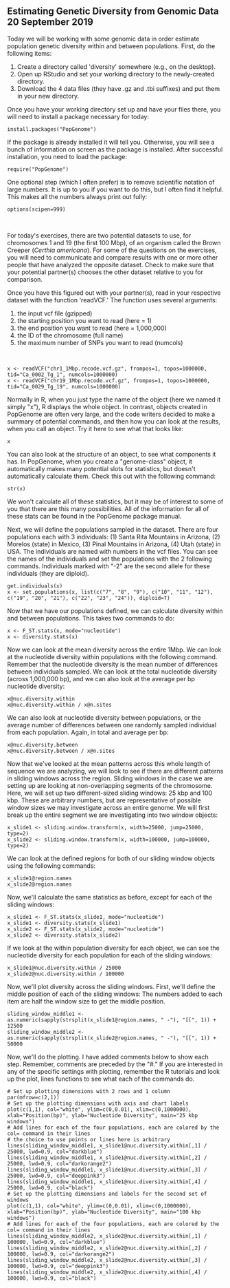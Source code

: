 ## Estimating Genetic Diversity from Genomic Data 20 September 2019

Today we will be working with some genomic data in order estimate population genetic diversity within and between populations.
First, do the following items:
1. Create a directory called 'diversity' somewhere (e.g., on the desktop).
2. Open up RStudio and set your working directory to the newly-created directory.
3. Download the 4 data files (they have .gz and .tbi suffixes) and put them in your new directory. 

Once you have your working directory set up and have your files there, you will need to install a package necessary for today:

    install.packages("PopGenome")

If the package is already installed it will tell you. Otherwise, you will see a bunch of information on screen as the package
is installed. After successful installation, you need to load the package:
    
    require("PopGenome")

One optional step (which I often prefer) is to remove scientific notation of large numbers. It is up to you if you want to do 
this, but I often find it helpful. This makes all the numbers always print out fully:

    options(scipen=999)

&nbsp;

For today's exercises, there are two potential datasets to use, for chromosomes 1 and 19 (the first 100 Mbp), of an organism
called the Brown Creeper (_Certhia americana_). For some of the questions on the exercises, you will need to communicate and 
compare results with one or more other people that have analyzed the opposite dataset. Check to make sure that your potential
partner(s) chooses the other dataset relative to you for comparison.

Once you have this figured out with your partner(s), read in your respective dataset with the function 'readVCF.' The function
uses several arguments:
1. the input vcf file (gzipped)
2. the starting position you want to read (here = 1)
3. the end position you want to read (here = 1,000,000)
4. the ID of the chromosome (full name)
5. the maximum number of SNPs you want to read (numcols)

&nbsp;

    x <- readVCF("chr1_1Mbp.recode.vcf.gz", frompos=1, topos=1000000, tid="Ca_0002_Tg_1", numcols=1000000)
    x <- readVCF("chr19_1Mbp.recode.vcf.gz", frompos=1, topos=1000000, tid="Ca_0029_Tg_19", numcols=1000000)

Normally in R, when you just type the name of the object (here we named it simply "x"), R displays the whole object. In 
contrast, objects created in PopGenome are often very large, and the code writers decided to make a summary of potential
commands, and then how you can look at the results, when you call an object. Try it here to see what that looks like:

    x

You can also look at the structure of an object, to see what components it has. In PopGenome, when you create a "genome-class"
object, it automatically makes many potential slots for statistics, but doesn't automatically calculate them. Check this out
with the following command:

    str(x)

We won't calculate all of these statistics, but it may be of interest to some of you that there are this many possibilities. 
All of the information for all of these stats can be found in the PopGenome package manual.

Next, we will define the populations sampled in the dataset. There are four populations each with 3 individuals: (1) Santa 
Rita Mountains in Arizona, (2) Morelos (state) in Mexico, (3) Pinal Mountains in Arizona, (4) Utah (state) in USA. The 
individuals are named with numbers in the vcf files. You can see the names of the individuals and set the populations with
the 2 following commands. Individuals marked with "-2" are the second allele for these individuals (they are diploid).

    get.individuals(x)
    x <- set.populations(x, list(c("7", "8", "9"), c("10", "11", "12"), c("19", "20", "21"), c("22", "23", "24")), diploid=T)

Now that we have our populations defined, we can calculate diversity within and between populations. This takes two commands
to do:

    x <- F_ST.stats(x, mode="nucleotide")
    x <- diversity.stats(x)

Now we can look at the mean diversity across the entire 1Mbp. We can look at the nucleotide diversity within populations
with the following command. Remember that the nucleotide diversity is the mean number of differences between individuals
sampled. We can look at the total nucleotide diversity (across 1,000,000 bp), and we can also look at the average per bp
nucleotide diversity:

    x@nuc.diversity.within
    x@nuc.diversity.within / x@n.sites

We can also look at nucleotide diversity between populations, or the average number of differences between one randomly 
sampled individual from each population. Again, in total and average per bp:

    x@nuc.diversity.between
    x@nuc.diversity.between / x@n.sites

Now that we've looked at the mean patterns across this whole length of sequence we are analyzing, we will look to see if there
are different patterns in sliding windows across the region. Sliding windows in the case we are setting up are looking at
non-overlapping segments of the chromosome. Here, we will set up two different-sized sliding windows: 25 kbp and 100 kbp. 
These are arbitrary numbers, but are representative of possible window sizes we may investigate across an entire genome. We
will first break up the entire segment we are investigating into two window objects:

    x_slide1 <- sliding.window.transform(x, width=25000, jump=25000, type=2)
    x_slide2 <- sliding.window.transform(x, width=100000, jump=100000, type=2)

We can look at the defined regions for both of our sliding window objects using the following commands:

    x_slide1@region.names
    x_slide2@region.names

Now, we'll calculate the same statistics as before, except for each of the sliding windows:

    x_slide1 <- F_ST.stats(x_slide1, mode="nucleotide")
    x_slide1 <- diversity.stats(x_slide1)
    x_slide2 <- F_ST.stats(x_slide2, mode="nucleotide")
    x_slide2 <- diversity.stats(x_slide2)

If we look at the within population diversity for each object, we can see the nucleotide diversity for each population for 
each of the sliding windows:
    
    x_slide1@nuc.diversity.within / 25000
    x_slide2@nuc.diversity.within / 100000

Now, we'll plot diversity across the sliding windows. First, we'll define the middle position of each of the sliding windows:
The numbers added to each item are half the window size to get the middle position.

    sliding_window_middle1 <- as.numeric(sapply(strsplit(x_slide1@region.names, " -"), "[[", 1)) + 12500
    sliding_window_middle2 <- as.numeric(sapply(strsplit(x_slide2@region.names, " -"), "[[", 1)) + 50000
    
Now, we'll do the plotting. I have added comments below to show each step. Remember, comments are preceded by the "#." If you 
are interested in any of the specific settings with plotting, remember the R tutorials and look up the plot, lines functions
to see what each of the commands do.

    # Set up plotting dimensions with 2 rows and 1 column
    par(mfrow=c(2,1))
    # Set up the plotting dimensions with axis and chart labels
    plot(c(1,1), col="white", ylim=c(0,0.01), xlim=c(0,1000000), xlab="Position(bp)", ylab="Nucleotide Diversity", main="25 kbp windows")
    # Add lines for each of the four populations, each are colored by the col= command in their lines
    # the choice to use points or lines here is arbitrary
    lines(sliding_window_middle1, x_slide1@nuc.diversity.within[,1] / 25000, lwd=0.9, col="darkblue")
    lines(sliding_window_middle1, x_slide1@nuc.diversity.within[,2] / 25000, lwd=0.9, col="darkorange2")
    lines(sliding_window_middle1, x_slide1@nuc.diversity.within[,3] / 25000, lwd=0.9, col="deeppink3")
    lines(sliding_window_middle1, x_slide1@nuc.diversity.within[,4] / 25000, lwd=0.9, col="black")
    # Set up the plotting dimensions and labels for the second set of windows
    plot(c(1,1), col="white", ylim=c(0,0.01), xlim=c(0,1000000), xlab="Position(bp)", ylab="Nucleotide Diversity", main="100 kbp windows")
    # Add lines for each of the four populations, each are colored by the col= command in their lines
    lines(sliding_window_middle2, x_slide2@nuc.diversity.within[,1] / 100000, lwd=0.9, col="darkblue")
    lines(sliding_window_middle2, x_slide2@nuc.diversity.within[,2] / 100000, lwd=0.9, col="darkorange2")
    lines(sliding_window_middle2, x_slide2@nuc.diversity.within[,3] / 100000, lwd=0.9, col="deeppink3")
    lines(sliding_window_middle2, x_slide2@nuc.diversity.within[,4] / 100000, lwd=0.9, col="black")







